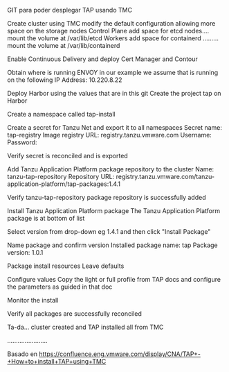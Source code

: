 GIT para poder desplegar TAP usando TMC 

Create cluster using TMC
    modify the default configuration allowing more space on the storage nodes
          Control Plane add space for etcd nodes.... mount the volume at /var/lib/etcd
          Workers add space for containerd ......... mount the volume at /var/lib/containerd

Enable Continuous Delivery and deploy Cert Manager and Contour 

Obtain where is running ENVOY
      in our example we assume that is running on the following IP Address: 10.220.8.22
      
Deploy Harbor using the values that are in this git
    Create the project tap on Harbor

Create a namespace called tap-install

Create a secret for Tanzu Net and export it to all namespaces
    Secret name: tap-registry
    Image registry URL: registry.tanzu.vmware.com
    Username: <tanzu-net-username>
    Password: <tanzu-net-password>

Verify secret is reconciled and is exported

Add Tanzu Application Platform package repository to the cluster
    Name: tanzu-tap-repository
    Repository URL: registry.tanzu.vmware.com/tanzu-application-platform/tap-packages:1.4.1

Verify tanzu-tap-repository package repository is successfully added

Install Tanzu Application Platform package
    The Tanzu Application Platform package is at bottom of list

Select version from drop-down eg 1.4.1 and then click "Install Package"

Name package and confirm version
    Installed package name: tap
    Package version: 1.0.1

Package install resources
    Leave defaults

Configure values
    Copy the light or full profile from TAP docs and configure the parameters as guided in that doc

Monitor the install

Verify all packages are successfully reconciled

Ta-da... cluster created and TAP installed all from TMC
  
.......................

  Basado en https://confluence.eng.vmware.com/display/CNA/TAP+-+How+to+install+TAP+using+TMC

